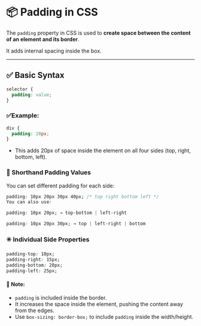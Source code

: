 # 📦 Padding in CSS

The `padding` property in CSS is used to **create space between the content of an element and its border**.

It adds internal spacing inside the box.

---

## ✅ Basic Syntax

```css
selector {
  padding: value;
}
```
### ✅Example:

```css
div {
  padding: 20px;
}
```
- This adds 20px of space inside the element on all four sides (top, right, bottom, left).

### 🔁 Shorthand Padding Values
You can set different padding for each side:

```css
padding: 10px 20px 30px 40px; /* top right bottom left */
You can also use:

padding: 10px 20px; → top-bottom | left-right

padding: 10px 20px 30px; → top | left-right | bottom
```

### ✳️ Individual Side Properties
```css
padding-top: 10px;
padding-right: 15px;
padding-bottom: 20px;
padding-left: 25px;
```
#### 🧠 Note:
- `padding` is included inside the border.
- It increases the space inside the element, pushing the content away from the edges.
- Use `box-sizing: border-box;` to include `padding` inside the width/height.